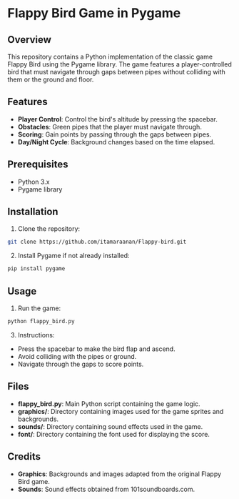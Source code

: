 # Flappy Bird Game in Pygame

## Overview

This repository contains a Python implementation of the classic game Flappy Bird using the Pygame library. The game features a player-controlled bird that must navigate through gaps between pipes without colliding with them or the ground and floor.

## Features

- **Player Control**: Control the bird's altitude by pressing the spacebar.
- **Obstacles**: Green pipes that the player must navigate through.
- **Scoring**: Gain points by passing through the gaps between pipes.
- **Day/Night Cycle**: Background changes based on the time elapsed.

## Prerequisites

- Python 3.x
- Pygame library

## Installation

1. Clone the repository:
```bash
git clone https://github.com/itamaraanan/Flappy-bird.git
```
   
2. Install Pygame if not already installed:
 ```bash
pip install pygame
```

## Usage

1. Run the game:
 ```bash
python flappy_bird.py
```

3. Instructions:
- Press the spacebar to make the bird flap and ascend.
- Avoid colliding with the pipes or ground.
- Navigate through the gaps to score points.

## Files

- **flappy_bird.py**: Main Python script containing the game logic.
- **graphics/**: Directory containing images used for the game sprites and backgrounds.
- **sounds/**: Directory containing sound effects used in the game.
- **font/**: Directory containing the font used for displaying the score.

## Credits

- **Graphics**: Backgrounds and images adapted from the original Flappy Bird game.
- **Sounds**: Sound effects obtained from 101soundboards.com.
